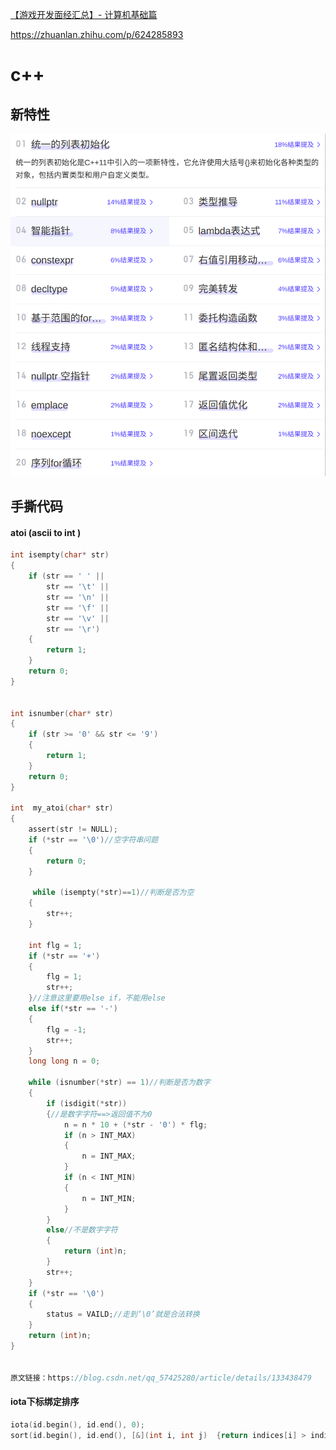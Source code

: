 [【游戏开发面经汇总】- 计算机基础篇](https://zhuanlan.zhihu.com/p/417640759)

https://zhuanlan.zhihu.com/p/624285893

# c++

## 新特性

![image-20240706150753137](./img/image-20240706150753137.png)

## 手撕代码

#### atoi (ascii to int )

```c
int isempty(char* str)
{
    if (str == ' ' ||
        str == '\t' ||
        str == '\n' ||
        str == '\f' ||
        str == '\v' ||
        str == '\r')
    {
        return 1;
    }
    return 0;
}


int isnumber(char* str)
{
    if (str >= '0' && str <= '9')
    {
        return 1;
    }
    return 0;
}

int  my_atoi(char* str)
{
    assert(str != NULL);
    if (*str == '\0')//空字符串问题
	{
		return 0;
    }
    
     while (isempty(*str)==1)//判断是否为空
    {
        str++;
    }
    
    int flg = 1;
	if (*str == '+')
	{
		flg = 1;
		str++;
	}//注意这里要用else if，不能用else
	else if(*str == '-')
	{
		flg = -1;
		str++;
	}
    long long n = 0;
   
    while (isnumber(*str) == 1)//判断是否为数字
    {
        if (isdigit(*str))
		{//是数字字符==>返回值不为0
			n = n * 10 + (*str - '0') * flg;
			if (n > INT_MAX)
			{
				n = INT_MAX;
			}
			if (n < INT_MIN)
			{
				n = INT_MIN;
			}
		}
		else//不是数字字符
		{
			return (int)n;
		}
		str++;
    }
    if (*str == '\0')
	{
		status = VAILD;//走到‘\0’就是合法转换
	}
	return (int)n;
}

                        
原文链接：https://blog.csdn.net/qq_57425280/article/details/133438479
```

#### iota下标绑定排序

```c
iota(id.begin(), id.end(), 0);
sort(id.begin(), id.end(), [&](int i, int j)  {return indices[i] > indices[j];});
```

